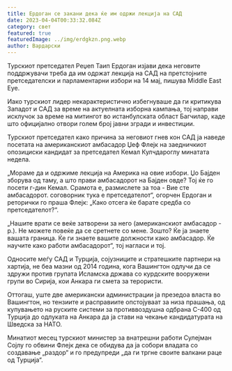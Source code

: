 ```yaml
---
title: Ердоган се закани дека ќе им одржи лекција на САД
date: 2023-04-04T00:33:32.084Z
category: свет
featured: true
featuredImage: ../img/erdgkzn.png.webp
author: Вардарски
---
```


Турскиот претседател Реџеп Таип Ердоган изјави дека неговите поддржувачи треба да им одржат лекција на САД на претстојните претседателски и парламентарни избори на 14 мај, пишува Middle East Eye.

Иако турскиот лидер некарактеристично избегнуваше да ги критикува Западот и САД за време на актуелната изборна кампања, тој направи исклучок за време на митингот во истанбулската област Багчилар, каде што официјално отвори голем број јавни згради и инвестиции.

Турскиот претседател како причина за неговиот гнев кон САД ја наведе посетата на американскиот амбасадор Џеф Флејк на заедничкиот опозициски кандидат за претседател Кемал Кулчдароглу минатата недела.

„Мораме да и одржиме лекција на Америка на овие избори. Џо Бајден зборува од таму, а што прави амбасадорот на Бајден овде? Тој ќе го посети г-дин Кемал. Срамота е, размислете за тоа - Вие сте амбасадорот. соговорник тука е претседателот“, огорчен Ердоган и реторички го праша Флејк: „Како отсега ќе барате средба со претседателот?“.

„Нашите врати се веќе затворени за него (американскиот амбасадор - р.). Не можете повеќе да се сретнете со мене. Зошто? Ќе ја знаете вашата граница. Ќе ги знаете вашите должности како амбасадор. Ќе научите како работи амбасадорот“, тој нагласи и тој.

Односите меѓу САД и Турција, сојузниците и стратешките партнери на хартија, не беа мазни од 2014 година, кога Вашингтон одлучи да се здружи против групата Исламска држава со курдските вооружени групи во Сирија, кои Анкара ги смета за терористи.

Оттогаш, уште две американски администрации ја презедоа власта во Вашингтон, но тензиите и расправиите опстојуваат за низа прашања, од купувањето на руските системи за противвоздушна одбрана С-400 од Турција до одлуката на Анкара да ја стави на чекање кандидатурата на Шведска за НАТО.

Минатиот месец турскиот министер за внатрешни работи Сулејман Сојлу го обвини Флејк дека се обидува да ја собори владата со создавање „раздор“ и го предупреди „да ги тргне своите валкани раце од Турција“.
